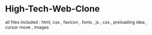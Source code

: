 # High-Tech-Web-Clone

all files included :
html, css , favicon , fonts , js , css , preloading idea , cursor move , images
